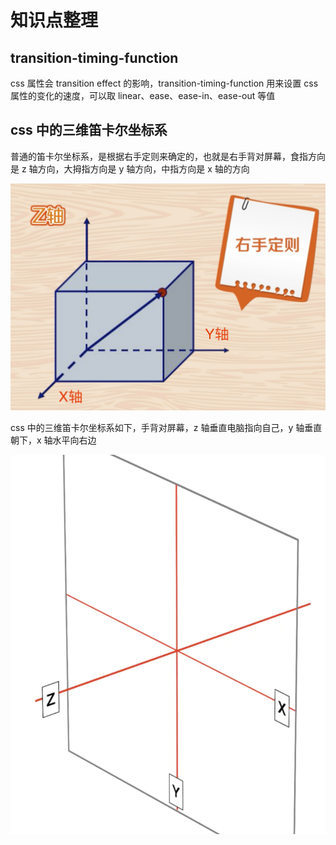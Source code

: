# 知识点整理

## transition-timing-function

css 属性会 transition effect 的影响，transition-timing-function 用来设置 css 属性的变化的速度，可以取 linear、ease、ease-in、ease-out 等值

## css 中的三维笛卡尔坐标系

普通的笛卡尔坐标系，是根据右手定则来确定的，也就是右手背对屏幕，食指方向是 z 轴方向，大拇指方向是 y 轴方向，中指方向是 x 轴的方向

![普通的三维笛卡尔坐标系](./imgs/coordinate.png)

css 中的三维笛卡尔坐标系如下，手背对屏幕，z 轴垂直电脑指向自己，y 轴垂直朝下，x 轴水平向右边

![css中的的三维笛卡尔坐标系](./imgs/css-coordinate.png)
